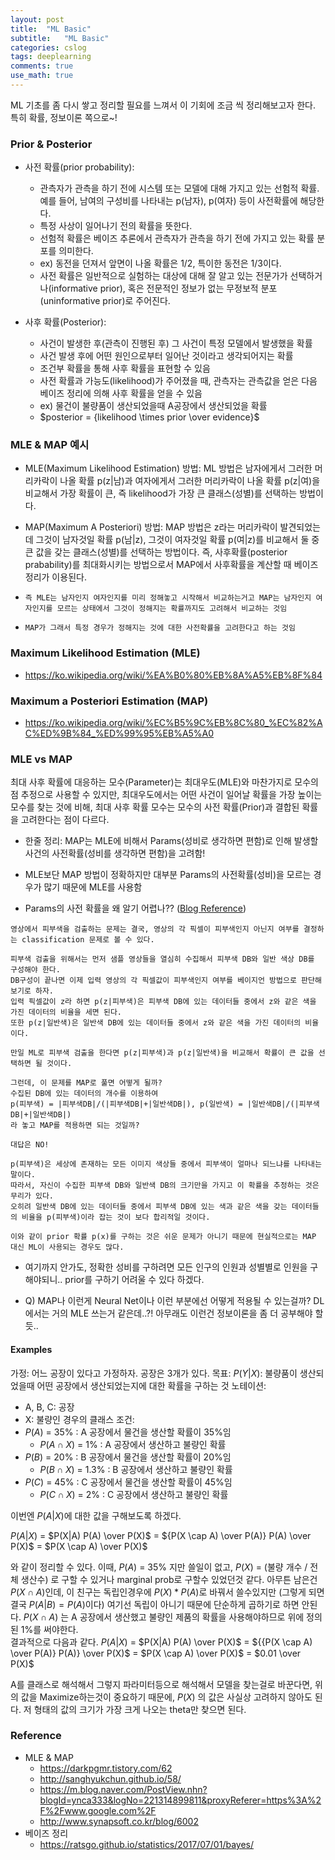 ```yaml
---
layout: post
title:  "ML Basic"
subtitle:   "ML Basic"
categories: cslog
tags: deeplearning
comments: true
use_math: true
---
```


ML 기초를 좀 다시 쌓고 정리할 필요를 느껴서 이 기회에 조금 씩 정리해보고자 한다. 특히 확률, 정보이론 쪽으로~!

### Prior & Posterior
- 사전 확률(prior probability): 
  - 관측자가 관측을 하기 전에 시스템 또는 모델에 대해 가지고 있는 선험적 확률. 예를 들어, 남여의 구성비를 나타내는 p(남자), p(여자) 등이 사전확률에 해당한다.
  - 특정 사상이 일어나기 전의 확률을 뜻한다.
  - 선험적 확률은 베이즈 추론에서 관측자가 관측을 하기 전에 가지고 있는 확률 분포를 의미한다.
  - ex) 동전을 던져서 앞면이 나올 확률은 1/2, 특이한 동전은 1/3이다.
  - 사전 확률은 일반적으로 실험하는 대상에 대해 잘 알고 있는 전문가가 선택하거나(informative prior), 혹은 전문적인 정보가 없는 무정보적 분포(uninformative prior)로 주어진다.



- 사후 확률(Posterior): 
  - 사건이 발생한 후(관측이 진행된 후) 그 사건이 특정 모델에서 발생했을 확률
  - 사건 발생 후에 어떤 원인으로부터 일어난 것이라고 생각되어지는 확률
  - 조건부 확률을 통해 사후 확률을 표현할 수 있음
  - 사전 확률과 가능도(likelihood)가 주어졌을 때, 관측자는 관측값을 얻은 다음 베이즈 정리에 의해 사후 확률을 얻을 수 있음
  - ex) 물건이 불량품이 생산되었을때 A공장에서 생산되었을 확률
  - $posterior = {likelihood \times prior \over evidence}$

### MLE & MAP 예시
- MLE(Maximum Likelihood Estimation) 방법: ML 방법은 남자에게서 그러한 머리카락이 나올 확률 p(z|남)과 여자에게서 그러한 머리카락이 나올 확률 p(z|여)을 비교해서 가장 확률이 큰, 즉 likelihood가 가장 큰 클래스(성별)를 선택하는 방법이다.
- MAP(Maximum A Posteriori) 방법: MAP 방법은 z라는 머리카락이 발견되었는데 그것이 남자것일 확률 p(남|z), 그것이 여자것일 확률 p(여|z)를 비교해서 둘 중 큰 값을 갖는 클래스(성별)를 선택하는 방법이다. 즉, 사후확률(posterior prabability)를 최대화시키는 방법으로서 MAP에서 사후확률을 계산할 때 베이즈 정리가 이용된다.

- ```즉 MLE는 남자인지 여자인지를 미리 정해놓고 시작해서 비교하는거고 MAP는 남자인지 여자인지를 모르는 상태에서 그것이 정해지는 확률까지도 고려해서 비교하는 것임```
- ```MAP가 그래서 특정 경우가 정해지는 것에 대한 사전확률을 고려한다고 하는 것임```

### Maximum Likelihood Estimation (MLE) 
- https://ko.wikipedia.org/wiki/%EA%B0%80%EB%8A%A5%EB%8F%84

### Maximum a Posteriori Estimation (MAP)
- https://ko.wikipedia.org/wiki/%EC%B5%9C%EB%8C%80_%EC%82%AC%ED%9B%84_%ED%99%95%EB%A5%A0

### MLE vs MAP 
최대 사후 확률에 대응하는 모수(Parameter)는 최대우도(MLE)와 마찬가지로 모수의 점 추정으로 사용할 수 있지만, 최대우도에서는 어떤 사건이 일어날 확률을 가장 높이는 모수를 찾는 것에 비해, 최대 사후 확률 모수는 모수의 사전 확률(Prior)과 결합된 확률을 고려한다는 점이 다르다.

- 한줄 정리: MAP는 MLE에 비해서 Params(성비로 생각하면 편함)로 인해 발생할 사건의 사전확률(성비를 생각하면 편함)을 고려함!
- MLE보단 MAP 방법이 정확하지만 대부분 Params의 사전확률(성비)을 모르는 경우가 많기 때문에 MLE를 사용함

- Params의 사전 확률을 왜 알기 어렵나?? ([Blog Reference](https://darkpgmr.tistory.com/62))


```
영상에서 피부색을 검출하는 문제는 결국, 영상의 각 픽셀이 피부색인지 아닌지 여부를 결정하는 classification 문제로 볼 수 있다.

피부색 검출을 위해서는 먼저 샘플 영상들을 열심히 수집해서 피부색 DB와 일반 색상 DB를 구성해야 한다. 
DB구성이 끝나면 이제 입력 영상의 각 픽셀값이 피부색인지 여부를 베이지언 방법으로 판단해 보기로 하자. 
입력 픽셀값이 z라 하면 p(z|피부색)은 피부색 DB에 있는 데이터들 중에서 z와 같은 색을 가진 데이터의 비율을 세면 된다. 
또한 p(z|일반색)은 일반색 DB에 있는 데이터들 중에서 z와 같은 색을 가진 데이터의 비율이다.

만일 ML로 피부색 검출을 한다면 p(z|피부색)과 p(z|일반색)을 비교해서 확률이 큰 값을 선택하면 될 것이다.

그런데, 이 문제를 MAP로 풀면 어떻게 될까? 
수집된 DB에 있는 데이터의 개수를 이용하여 
p(피부색) = |피부색DB|/(|피부색DB|+|일반색DB|), p(일반색) = |일반색DB|/(|피부색DB|+|일반색DB|)
라 놓고 MAP를 적용하면 되는 것일까?

대답은 NO!

p(피부색)은 세상에 존재하는 모든 이미지 색상들 중에서 피부색이 얼마나 되느냐를 나타내는 말이다. 
따라서, 자신이 수집한 피부색 DB와 일반색 DB의 크기만을 가지고 이 확률을 추정하는 것은 무리가 있다. 
오히려 일반색 DB에 있는 데이터들 중에서 피부색 DB에 있는 색과 같은 색을 갖는 데이터들의 비율을 p(피부색)이라 잡는 것이 보다 합리적일 것이다.

이와 같이 prior 확률 p(x)를 구하는 것은 쉬운 문제가 아니기 때문에 현실적으로는 MAP 대신 ML이 사용되는 경우도 많다.
```
  - 여기까지 안가도, 정확한 성비를 구하려면 모든 인구의 인원과 성별별로 인원을 구해야되니.. prior를 구하기 어려울 수 있다 하겠다.

- Q) MAP나 이런게 Neural Net이나 이런 부분에선 어떻게 적용될 수 있는걸까? DL에서는 거의 MLE 쓰는거 같은데..?! 아무래도 이런건 정보이론을 좀 더 공부해야 할듯..


#### Examples
가정: 어느 공장이 있다고 가정하자. 공장은 3개가 있다.
목표: $P(Y|X)$: 불량품이 생산되었을때 어떤 공장에서 생산되었는지에 대한 확률을 구하는 것
노테이션:
- A, B, C: 공장
- X: 불량인 경우의 클래스
조건:
- $P(A)$ = 35% : A 공장에서 물건을 생산할 확률이 35%임
  - $P(A \cap X)$ = 1% : A 공장에서 생산하고 불량인 확률
- $P(B)$ = 20% : B 공장에서 물건을 생산할 확률이 20%임
  - $P(B \cap X)$ = 1.3% : B 공장에서 생산하고 불량인 확률
- $P(C)$ = 45% : C 공장에서 물건을 생산할 확률이 45%임
  - $P(C \cap X)$ = 2% : C 공장에서 생산하고 불량인 확률

이번엔 $P(A|X)$에 대한 값을 구해보도록 하겠다. 

$P(A|X)$ = $P(X|A) P(A) \over P(X)$ = ${P(X \cap A) \over P(A)}  P(A) \over P(X)$ = $P(X \cap A) \over P(X)$

와 같이 정리할 수 있다. 이때, $P(A)$ = 35% 지만 쓸일이 없고, $P(X)$ = (불량 개수 / 전체 생산수) 로 구할 수 있거나 marginal prob로 구할수 있었던것 같다. 아무튼 남은건 $P(X \cap A)$인데, 이 친구는 독립인경우에 $P(X) * P(A)$로 바꿔서 쓸수있지만 (그렇게 되면 결국 $P(A|B)=P(A)$이다) 여기선 독립이 아니기 때문에 단순하게 곱하기로 하면 안된다. $P(X \cap A)$ 는 A 공장에서 생산했고 불량인 제품의 확률을 사용해야하므로 위에 정의된 1%를 써야한다.   
결과적으로 다음과 같다.
$P(A|X)$ = $P(X|A) P(A) \over P(X)$ = ${{P(X \cap A) \over P(A)}  P(A)} \over P(X)$ = $P(X \cap A) \over P(X)$ = $0.01 \over P(X)$ 

A를 클래스로 해석해서 그렇지 파라미터등으로 해석해서 모델을 찾는걸로 바꾼다면, 위의 값을 Maximize하는것이 중요하기 때문에, $P(X)$ 의 값은 사실상 고려하지 않아도 된다. 저 형태의 값의 크기가 가장 크게 나오는 theta만 찾으면 된다.

### Reference
- MLE & MAP 
  - https://darkpgmr.tistory.com/62
  - http://sanghyukchun.github.io/58/
  - https://m.blog.naver.com/PostView.nhn?blogId=ynca333&logNo=221314899811&proxyReferer=https%3A%2F%2Fwww.google.com%2F
  - http://www.synapsoft.co.kr/blog/6002
- 베이즈 정리
  - https://ratsgo.github.io/statistics/2017/07/01/bayes/